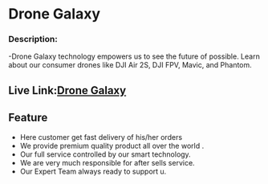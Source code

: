 # Drone Galaxy

### Description:
-Drone Galaxy technology empowers us to see the future of possible. Learn about our consumer drones like DJI Air 2S, DJI FPV, Mavic, and Phantom.

## Live Link:[Drone Galaxy](https://drone-galaxy-muhammad.web.app/)

## Feature

- Here customer get fast delivery of his/her orders
- We provide premium quality product all over the world .
- Our full service controlled by our smart technology.
- We are very much responsible for after sells service.
- Our Expert Team always ready to support u.
